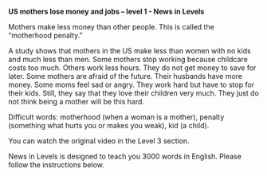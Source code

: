 <p><strong>US mothers lose money and jobs – level 1 - News in Levels</strong></p>
<p>Mothers make less money than other people. This is called the “motherhood penalty.”</p>
<p>A study shows that mothers in the US make less than women with no kids and much less than men. Some mothers stop working because childcare costs too much. Others work less hours. They do not get money to save for later. Some mothers are afraid of the future. Their husbands have more money. Some moms feel sad or angry. They work hard but have to stop for their kids. Still, they say that they love their children very much. They just do not think being a mother will be this hard.</p>
<p>Difficult words: motherhood (when a woman is a mother), penalty (something what hurts you or makes you weak), kid (a child).</p>
<p>You can watch the original video in the Level 3 section.</p>
<p>News in Levels is designed to teach you 3000 words in English. Please follow the instructions
below.</p>